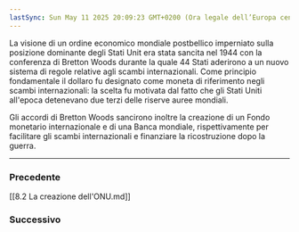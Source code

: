 ```yaml
---
lastSync: Sun May 11 2025 20:09:23 GMT+0200 (Ora legale dell’Europa centrale)
---
```

La visione di un ordine economico mondiale postbellico imperniato sulla posizione dominante degli Stati Unit era stata sancita nel 1944 con la conferenza di Bretton Woods durante la quale 44 Stati aderirono a un nuovo sistema di regole relative agli scambi internazionali. Come principio fondamentale il dollaro fu designato come moneta di riferimento negli scambi internazionali: la scelta fu motivata dal fatto che gli Stati Uniti all'epoca detenevano due terzi delle riserve auree mondiali.

Gli accordi di Bretton Woods sancirono inoltre la creazione di un Fondo monetario internazionale e di una Banca mondiale, rispettivamente per facilitare gli scambi internazionali e finanziare la ricostruzione dopo la guerra.


---
### Precedente
[[8.2 La creazione dell'ONU.md]]

### Successivo
